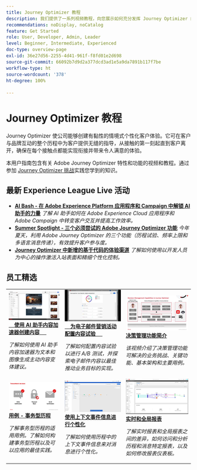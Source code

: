 ```yaml
---
title: Journey Optimizer 教程
description: 我们提供了一系列视频教程，向您展示如何充分发挥 Journey Optimizer 的优势。
recommendations: noDisplay, noCatalog
feature: Get Started
role: User, Developer, Admin, Leader
level: Beginner, Intermediate, Experienced
doc-type: overview-page
exl-id: 36e27d56-2255-4d41-961f-f8fd01e2d698
source-git-commit: 66092b7d9d2a377dcd3ad1e5a9da7891b117f7be
workflow-type: ht
source-wordcount: '378'
ht-degree: 100%

---
```



# Journey Optimizer 教程

Journey Optimizer 使公司能够创建有黏性的情境式个性化客户体验。它可在客户与品牌互动的整个历程中为客户提供无缝的指导，从接触的第一刻起直到客户离开，确保在每个接触点都能实现衔接并带来令人满意的体验。

本用户指南包含有关 Adobe Journey Optimizer 特性和功能的视频和教程。通过参加 [Journey Optimizer 挑战](https://experienceleague.adobe.com/zh-hans/docs/journey-optimizer-learn/challenges/introduction-and-prerequisites)实践您学到的知识。

<div id="recs-overview-body-1"></div>
<div id="recs-overview-body-2"></div>
<div id="recs-overview-body-3"></div>
<div id="recs-overview-body-4"></div>
<div id="recs-overview-body-5"></div>
<div id="recs-overview-body-6"></div>

<div id="events-section">

## 最新 Experience League Live 活动

* **[AI Bash - 在 Adobe Experience Platform 应用程序和 Campaign 中解锁 AI 助手的力量](https://experienceleague.adobe.com/zh-hans/docs/events/experience-league-live-recordings/episodes/exl-live-episode-09-26-24)**
  *了解 AI 助手如何在 Adobe Experience Cloud 应用程序和 Adobe Campaign 中转变客户交互并提高工作效率。*
* **[Summer Spotlight - 三个必须尝试的 Adobe Journey Optimizer 功能](https://experienceleague.adobe.com/zh-hans/docs/events/experience-league-live-recordings/episodes/exl-live-episode-08-28-24)**
  *今年夏天，利用 Adobe Journey Optimizer 的三个功能（历程试验、频率上限和多语言消息传递），有效提升客户参与度。*
* **[Journey Optimizer 中新增的基于代码的体验渠道](https://experienceleague.adobe.com/zh-hans/docs/events/experience-league-live-recordings/episodes/exl-live-episode-04-24-24)**
  *了解如何使用以开发人员为中心的操作激活入站表面和精细个性化控制。*

</div>

<div id="staff-picks-section">

## 员工精选

<table>
<tr>
    <td>
    <a href="../content-management/ai-assistant-content-accelerator-overview.md">
      <img alt="使用 AI 助手内容加速器创建内容（视频）" src="../assets/3434635.jpg"/>
    </a>
    <div>
      <a href="../content-management/ai-assistant-content-accelerator-overview.md">
    <strong>使用 AI 助手内容加速器创建内容</strong>
    </a>
    </div>
    <p>
    <em>了解如何使用 AI 助手内容加速器为文本和图像生成主动内容变体建议。
</em>
    <p>
  </td>
    <td>
    <a href="../experimentation/content-experiments-for-emails.md">
      <img alt="为电子邮件营销活动配置内容试验（视频）" src="../assets/3419893.jpeg"/>
    </a>
    <div>
      <a href="../experimentation/content-experiments-for-emails.md">
    <strong>为电子邮件营销活动配置内容试验</strong>
    </a>
    </div>
    <p>
    <em>了解如何配置内容试验以进行 A/B 测试，并探索电子邮件内容以最佳推动业务目标的实现。</em>
    <p>
  </td>
  </td>
    <td>
    <a href="../decision-management/create-decisions.md">
      <img alt="决策管理功能简介" src="../assets/326961.jpg"/>
    </a>
    <div>
      <a href="../decision-management/create-decisions.md">
    <strong>决策管理功能简介 </strong>
    </a>
    </div>
    <p>
    <em>该视频介绍了决策管理功能可解决的业务挑战、关键功能、基本架构和主要用例。

</em>
    <p>
  </td>
</tr>
<tr>
  <td>
    <a href="../create-journeys/use-case-transactional-journey.md">
      <img alt="用例 - 事务型历程 " src="../assets/334202.jpeg"/>
    </a>
    <div>
      <a href="../create-journeys/use-case-transactional-journey.md">
    <strong>用例 - 事务型历程 </strong>
    </a>
    </div>
    <p>
    <em>了解事务型历程的适用用例。了解如何构建事务型历程以及可以应用的最佳实践。</em>
    <p>
  </td>
    <td>
    <a href="../personalize-content/use-contextual-event-information-for-personalization.md">
      <img alt="使用上下文事件信息进行个性化" src="../assets/334165.jpg"/>
    </a>
    <div>
      <a href="../personalize-content/use-contextual-event-information-for-personalization.md">
    <strong>使用上下文事件信息进行个性化 </strong>
    </a>
    </div>
    <p>
    <em>了解如何使用历程中的上下文事件信息来对消息进行个性化。</em>
    <p>
  </td>
  </td>
    <td>
    <a href="../report-and-monitor/live-and-global-reports.md">
      <img alt="实时和全局报表" src="../assets/334108.jpg"/>
    </a>
    <div>
      <a href="../report-and-monitor/live-and-global-reports.md">
    <strong>实时和全局报表 </strong>
    </a>
    </div>
    <p>
    <em>了解实时报表和全局报表之间的差异，如何访问和分析历程和消息特定报表，以及如何修改报表仪表板。

</em>
    <p>
  </td>
</tr>
</table>
</div>
